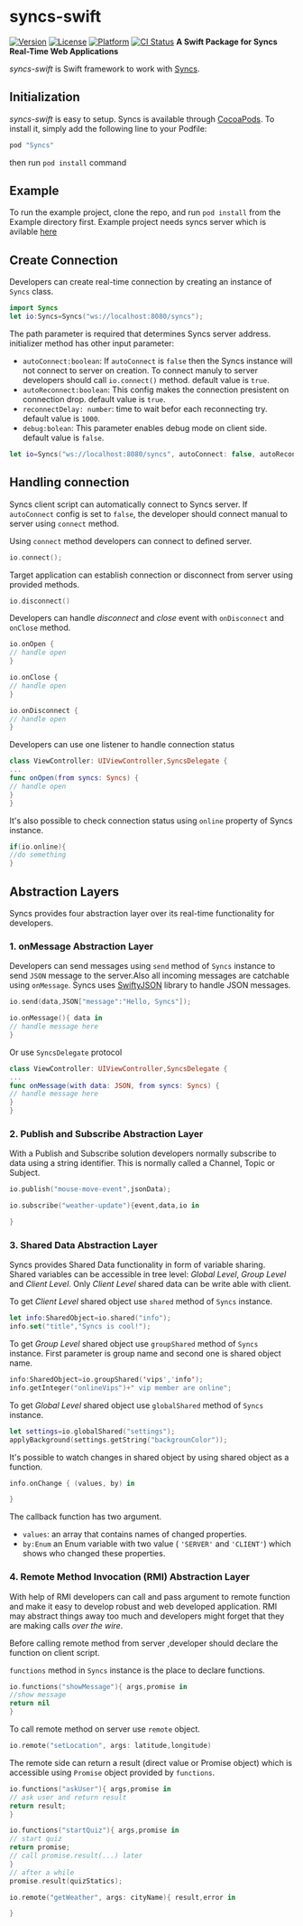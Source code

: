 # syncs-swift

[![Version](https://img.shields.io/cocoapods/v/Syncs.svg?style=flat)](http://cocoapods.org/pods/Syncs)
[![License](https://img.shields.io/cocoapods/l/Syncs.svg?style=flat)](http://cocoapods.org/pods/Syncs)
[![Platform](https://img.shields.io/cocoapods/p/Syncs.svg?style=flat)](http://cocoapods.org/pods/Syncs)
[![CI Status](http://img.shields.io/travis/manp/Syncs.svg?style=flat)](https://travis-ci.org/manp/Syncs)
__A Swift Package for Syncs Real-Time Web Applications__

_syncs-swift_ is Swift framework to work with [Syncs](https://github.com/manp/syncs).











## Initialization
_syncs-swift_ is easy to setup.
Syncs is available through [CocoaPods](http://cocoapods.org). To install it, simply add the following line to your Podfile:

```ruby
pod "Syncs"
```
then run `pod install` command

## Example
To run the example project, clone the repo, and run `pod install` from the Example directory first.
Example project needs syncs server which is avilable [here](https://github.com/manp/syncs-samples/tree/master/groups-server)



## Create Connection
Developers can create real-time connection by creating an instance of `Syncs` class.

```Swift
import Syncs
let io:Syncs=Syncs("ws://localhost:8080/syncs");

```


The path parameter is required that determines Syncs server address.
initializer method has other input parameter:
+ `autoConnect:boolean`: If `autoConnect` is `false` then the Syncs instance will not connect to server on creation. To connect manuly to server developers should call `io.connect()` method. default value is `true`.
+ `autoReconnect:boolean`: This config makes the connection presistent on connection drop. default value is `true`.
+ `reconnectDelay: number`: time to wait befor each reconnecting try. default value is `1000`.
+ `debug:bolean`: This parameter enables debug mode on client side. default value is `false`.

```swift
let io=Syncs("ws://localhost:8080/syncs", autoConnect: false, autoReconnect: true, reconnectDelay: 10000, debug: true)

```

## Handling connection
Syncs client script can automatically connect to Syncs server. If `autoConnect` config is set to `false`, the developer should connect manual to server using `connect` method.

Using `connect` method developers can connect to defined server.

```Swift
io.connect();
```

Target application can establish connection or disconnect from server using provided methods.
```Swift
io.disconnect()
```

Developers can handle _disconnect_ and _close_ event with `onDisconnect` and `onClose`  method.
```Swift
io.onOpen {
// handle open
}
```
```Swift
io.onClose {
// handle open
}
```
```Swift
io.onDisconnect {
// handle open
}
```
Developers can use one listener to handle connection status

```swift
class ViewController: UIViewController,SyncsDelegate {
...
func onOpen(from syncs: Syncs) {
// handle open
}
}

```

It's also possible to check connection status using `online` property of Syncs instance.
```swift
if(io.online){
//do semething
}
```



## Abstraction Layers

Syncs provides four abstraction layer over its real-time functionality for developers.


### 1. onMessage Abstraction Layer

Developers can send messages using `send` method of `Syncs` instance to send `JSON` message to the server.Also all incoming messages are catchable using `onMessage`.
Syncs uses [SwiftyJSON](https://github.com/SwiftyJSON/SwiftyJSON) library to handle JSON messages.

```Swift
io.send(data,JSON["message":"Hello, Syncs"]);
```

```swift
io.onMessage(){ data in
// handle message here
}
```
Or use `SyncsDelegate` protocol
```swift
class ViewController: UIViewController,SyncsDelegate {
...
func onMessage(with data: JSON, from syncs: Syncs) {
// handle message here
}
}
```

### 2. Publish and Subscribe Abstraction Layer
With a Publish and Subscribe solution developers normally subscribe to data using a string identifier. This is normally called a Channel, Topic or Subject.

```swift
io.publish("mouse-move-event",jsonData);
```
```swift
io.subscribe("weather-update"){event,data,io in

}
```

### 3. Shared Data Abstraction Layer
Syncs provides Shared Data functionality in form of variable sharing. Shared variables can be accessible in tree level: _Global Level_, _Group Level_ and _Client Level_. Only _Client Level_ shared data can be write able with client.

To get _Client Level_ shared object use `shared` method of `Syncs` instance.
```swift
let info:SharedObject=io.shared("info");
info.set("title","Syncs is cool!");
```
To get _Group Level_ shared object use `groupShared` method of `Syncs` instance. First parameter is group name and second one is shared object name.

```swift
info:SharedObject=io.groupShared('vips','info');
info.getInteger("onlineVips")+" vip member are online";
```

To get _Global Level_ shared object use `globalShared` method of `Syncs` instance.
```swift
let settings=io.globalShared("settings");
applyBackground(settings.getString("backgrounColor"));
```


It's possible to watch changes in shared object by using shared object as a function.
```swift
info.onChange { (values, by) in

}
```
The callback function has two argument.
+ `values`: an array that contains names of changed properties.
+ `by:Enum` an Enum  variable with two value ( `'SERVER'` and `'CLIENT'`) which shows who changed these properties.



### 4. Remote Method Invocation (RMI) Abstraction Layer
With help of RMI developers can call and pass argument to remote function and make it easy to develop robust and web developed application. RMI may abstract things away too much and developers might forget that they are making calls _over the wire_.

Before calling remote method from server ,developer should declare the function on client script.

`functions` method in `Syncs` instance is the place to declare functions.

```swift
io.functions("showMessage"){ args,promise in
//show message
return nil	
}
```

To call remote method on server use `remote` object.
```swift
io.remote("setLocation", args: latitude,longitude)
```



The remote side can return a result (direct value or Promise object) which is accessible using `Promise` object provided by `functions`.


```swift
io.functions("askUser"){ args,promise in
// ask user and return result
return result;	
}
```

```swift
io.functions("startQuiz"){ args,promise in
// start quiz
return promise;
// call promise.result(...) later
}
// after a while
promise.result(quizStatics);
```

```swift
io.remote("getWeather", args: cityName){ result,error in

}
```
